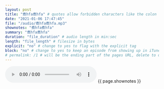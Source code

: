 ```yaml
---
layout: post
title: "煮hfa煮hfa" # quotes allow forbidden characters like the colon
date: "2021-01-06 17:47:45"
file: "/audio/煮hfa煮hfa.mp3"
shownotes: "煮hfa煮hfa"
summary: "煮hfa煮hfa"
duration: "file_duration" # audio length in min:sec
length: "file_length" # filesize in bytes
explicit: "no" # change to yes to flag with the explicit tag
block: "no" # change to yes to keep an episode from showing up in iTunes
# permalink: /1 # will be the ending part of the pages URL, delete to default to the title
---
```


<audio controls>
<source src="{{site.url}}{{site.baseurl}}{{ page.file }}" type="audio/x-mp3">
Your browser does not support the audio element.
</audio>
{{ page.shownotes }}

